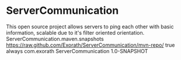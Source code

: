 # ServerCommunication
This open source project allows servers to ping each other with basic information, scalable due to it's filter oriented orientation.
<repositories>
  <repository>
    <id>ServerCommunication.maven.snapshots</id>
    <url>https://raw.github.com/Exorath/ServerCommunication/mvn-repo/</url>
    <snapshots>
      <enabled>true</enabled>
      <updatePolicy>always</updatePolicy>
    </snapshots>
  </repository>
</repositories>
<dependencies>
  <dependency>
    <groupId>com.exorath</groupId>
    <artifactId>ServerCommunication</artifactId>
    <version>1.0-SNAPSHOT</version>
</dependency>
